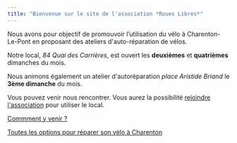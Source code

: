 ```yaml
---
title: "Bienvenue sur le site de l'association *Roues Libres*"
---
```


Nous avons pour objectif de promouvoir l’utilisation du vélo à Charenton-Le-Pont en proposant des ateliers d'auto-réparation de vélos.

Notre local, *84 Quai des Carrières*, est ouvert les __deuxièmes__ et __quatrièmes__ dimanches du mois.

Nous animons également un atelier d'autoréparation *place Aristide Briand* le **3ème dimanche** du mois.

Vous pouvez venir nous rencontrer. Vous aurez la possibilité [rejoindre l'association](/devenir-membre) pour utiliser le local.

[Commment y venir ?](/local/#comment-y-venir-)

[Toutes les options pour réparer son vélo à Charenton](/reparer-son-velo)
